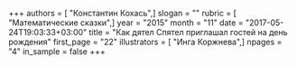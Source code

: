 +++
authors = [ "Константин Кохась",]
slogan = ""
rubric = [ "Математические сказки",]
year = "2015"
month = "11"
date = "2017-05-24T19:03:33+03:00"
title = "Как дятел Спятел приглашал гостей на день рождения"
first_page = "22"
illustrators = [ "Инга Коржнева",]
npages = "4"
in_sample = false
+++
